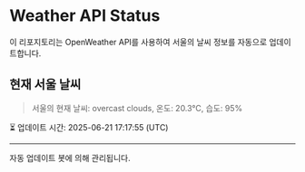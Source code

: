 
# Weather API Status

이 리포지토리는 OpenWeather API를 사용하여 서울의 날씨 정보를 자동으로 업데이트합니다.

## 현재 서울 날씨
> 서울의 현재 날씨: overcast clouds, 온도: 20.3°C, 습도: 95%

⏳ 업데이트 시간: 2025-06-21 17:17:55 (UTC)

---
자동 업데이트 봇에 의해 관리됩니다.

